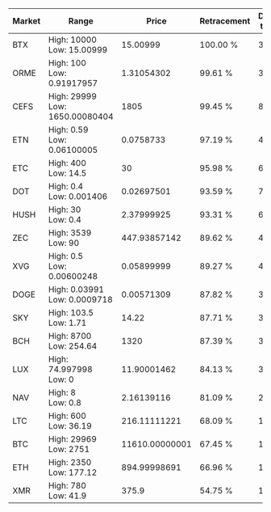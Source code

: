 | Market | Range | Price| Retracement | Doubles to 50% |
| --- | --- | --- | --- | --- |
| BTX | High: 10000<br />Low: 15.00999 | 15.00999 | 100.00 % | 333.61 |
| ORME | High: 100<br />Low: 0.91917957 | 1.31054302 | 99.61 % | 38.50 |
| CEFS | High: 29999<br />Low: 1650.00080404 | 1805 | 99.45 % | 8.77 |
| ETN | High: 0.59<br />Low: 0.06100005 | 0.0758733 | 97.19 % | 4.29 |
| ETC | High: 400<br />Low: 14.5 | 30 | 95.98 % | 6.91 |
| DOT | High: 0.4<br />Low: 0.001406 | 0.02697501 | 93.59 % | 7.44 |
| HUSH | High: 30<br />Low: 0.4 | 2.37999925 | 93.31 % | 6.39 |
| ZEC | High: 3539<br />Low: 90 | 447.93857142 | 89.62 % | 4.05 |
| XVG | High: 0.5<br />Low: 0.00600248 | 0.05899999 | 89.27 % | 4.29 |
| DOGE | High: 0.03991<br />Low: 0.0009718 | 0.00571309 | 87.82 % | 3.58 |
| SKY | High: 103.5<br />Low: 1.71 | 14.22 | 87.71 % | 3.70 |
| BCH | High: 8700<br />Low: 254.64 | 1320 | 87.39 % | 3.39 |
| LUX | High: 74.997998<br />Low: 0 | 11.90001462 | 84.13 % | 3.15 |
| NAV | High: 8<br />Low: 0.8 | 2.16139116 | 81.09 % | 2.04 |
| LTC | High: 600<br />Low: 36.19 | 216.11111221 | 68.09 % | 1.47 |
| BTC | High: 29969<br />Low: 2751 | 11610.00000001 | 67.45 % | 1.41 |
| ETH | High: 2350<br />Low: 177.12 | 894.99998691 | 66.96 % | 1.41 |
| XMR | High: 780<br />Low: 41.9 | 375.9 | 54.75 % | 1.09 |
